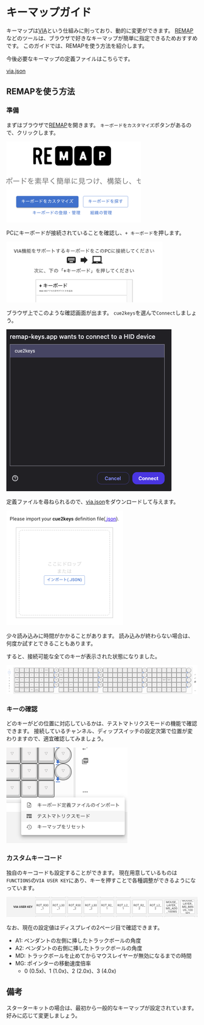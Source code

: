 # キーマップガイド

キーマップは[VIA](https://caniusevia.com/)という仕組みに則っており、動的に変更ができます。
[REMAP](https://remap-keys.app/configure)などのツールは、ブラウザで好きなキーマップが簡単に指定できるためおすすめです。
このガイドでは、REMAPを使う方法を紹介します。

今後必要なキーマップの定義ファイルはこちらです。

[via.json](../firmware/via.json)

## REMAPを使う方法

### 準備

まずはブラウザで[REMAP](https://remap-keys.app/)を開きます。
`キーボードをカスタマイズ`ボタンがあるので、クリックします。

![remap_1](../img/remap_1.png)

PCにキーボードが接続されていることを確認し、`+ キーボード`を押します。

![remap_2](../img/remap_2.png)

ブラウザ上でこのような確認画面が出ます。
`cue2keys`を選んで`Connect`しましょう。

![remap_3](../img/remap_3.png)

定義ファイルを尋ねられるので、[via.json](../firmware/via.json)をダウンロードして与えます。

![remap_4](../img/remap_4.png)

少々読み込みに時間がかかることがあります。
読み込みが終わらない場合は、何度か試すとできることもあります。

すると、接続可能な全てのキーが表示された状態になりました。

![remap_5](../img/remap_5.png)

### キーの確認

どのキーがどの位置に対応しているかは、テストマトリクスモードの機能で確認できます。
接続しているチャンネル、ディップスイッチの設定次第で位置が変わりますので、適宜確認してみましょう。

![remap_6](../img/remap_6.png)

### カスタムキーコード

独自のキーコードも設定することができます。
現在用意しているものは`FUNCTIONS`の`VIA USER KEY`にあり、キーを押すことで各種調整ができるようになっています。

![remap_7](../img/remap_7.png)

なお、現在の設定値はディスプレイの2ページ目で確認できます。

- A1: ペンダントの左側に挿したトラックボールの角度
- A2: ペンダントの右側に挿したトラックボールの角度
- MD: トラックボールを止めてからマウスレイヤーが無効になるまでの時間
- MG: ポインターの移動速度倍率
    - 0 (0.5x)、1 (1.0x)、2 (2.0x)、3 (4.0x)


## 備考

スターターキットの場合は、最初から一般的なキーマップが設定されています。好みに応じて変更しましょう。
